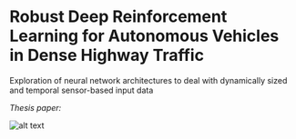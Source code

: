 # Robust Deep Reinforcement Learning for Autonomous Vehicles in Dense Highway Traffic

Exploration of neural network architectures to deal with
dynamically sized and temporal sensor-based input data

*Thesis paper:*

![alt text]()
